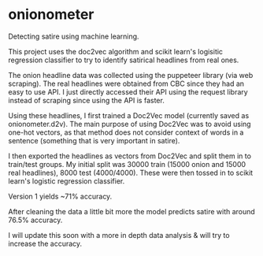 # onionometer
Detecting satire using machine learning.


This project uses the doc2vec algorithm and scikit learn's logisitic regression classifier to try to identify satirical headlines from real ones.

The onion headline data was collected using the puppeteer library (via web scraping).
The real headlines were obtained from CBC since they had an easy to use API. I just directly accessed their API using the request library instead of scraping since using the API is faster.

Using these headlines, I first trained a Doc2Vec model (currently saved as onionometer.d2v). The main purpose of using Doc2Vec was to avoid using one-hot vectors, as that method does not consider context of words in a sentence (something that is very important in satire).

I then exported the headlines as vectors from Doc2Vec and split them in to train/test groups. My initial split was 30000 train (15000 onion and 15000 real headlines), 8000 test (4000/4000). These were then tossed in to scikit learn's logistic regression classifier.

Version 1 yields ~71% accuracy.

After cleaning the data a little bit more the model predicts satire with around 76.5% accuracy.

I will update this soon with a more in depth data analysis & will try to increase the accuracy.
